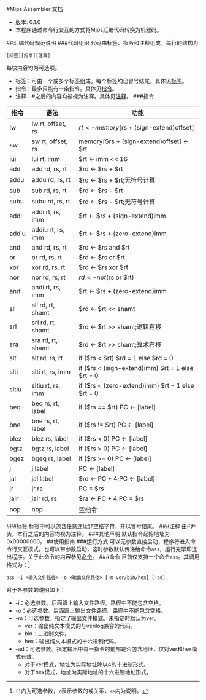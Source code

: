 #Mips Assembler 文档
* 版本: 0.1.0
* 本程序通过命令行交互的方式将Mips汇编代码转换为机器码。

##汇编代码规范说明
###代码组织
代码由标签、指令和注释组成。每行的结构为

	[标签][指令][注释]

每块内容均为可选项。

* 标签：可由一个或多个标签组成。每个标签均已冒号结尾。具体见[标签](#label)。
* 指令：最多只能有一条指令。具体见[指令](#instruction)。
* 注释：#之后的内容均被视为注释。具体见[注释](#comment)。
###<span id = "instruction">指令</span>

|指令|语法|功能|
|---|---|---|
|lw|lw rt, offset, rs|$rt <- memory[$rs + (sign-extend)offset]|
|sw|sw rt, offset, rs|memory[$rs + (sign-extend)offset] <- $rt|
|lui|lui rt, imm|$rt <- imm << 16|
|add|add rd, rs, rt|$rd <- $rs + $rt|
|addu|addu rd, rs, rt|$rd <- $rs + $rt;无符号计算|
|sub|sub rd, rs, rt|$rd <- $rs - $rt|
|subu|subu rd, rs, rt|$rd <- $rs - $rt;无符号计算|
|addi|addi rt, rs, imm|$rt <- $rs + (sign-extend)imm|
|addiu|addiu rt, rs, imm|$rt <- $rs + (zero-extend)imm|
|and|and rd, rs, rt|$rd <- $rs and $rt|
|or|or rd, rs, rt|$rd <- $rs or $rt| 
|xor|xor rd, rs, rt|$rd <- $rs xor $rt|
|nor|nor rd, rs, rt|$rd <- not($rs or $rt)|
|andi|andi rt, rs, imm|$rt <- $rs + (zero-extend)imm|
|sll|sll rd, rt, shamt|$rd <- $rt << shamt|
|srl|srl rd, rt, shamt|$rd <- $rt >> shamt;逻辑右移|
|sra|sra rd, rt, shamt|$rd <- $rt >> shamt;算术右移|
|slt|slt rd, rs, rt|if ($rs < $rt) $rd = 1 else $rd = 0|
|slti|slti rt, rs, imm|if ($rs < (sign-extend)imm) $rt = 1 else $rt = 0|
|sltiu|sltiu rt, rs, imm|if ($rs < (zero-extend)imm) $rt = 1 else $rt = 0|
|beq|beq rs, rt, label|if ($rs == $rt) PC <- [label]|
|bne|bne rs, rt, label|if ($rs != $rt) PC <- [label]|
|blez|blez rs, label|if ($rs < 0) PC <- [label]|
|bgtz|bgtz rs, label|if ($rs > 0) PC <- [label]|
|bgez|bgeq rs, label|if ($rs >= 0) PC <- [label]|
|j|j label|PC <- [label]|
|jal|jal label|$rd <- PC + 4;PC <- [label]|
|jr|jr rs|PC = $rs|
|jalr|jalr rd, rs|$ra <- PC + 4;PC = $rs|
|nop|nop|空指令|
###<span id = "label">标签</span>
标签中可以包含任意连续非空格字符，并以冒号结尾。
###<span id = "comment">注释</span>
由#开头，本行之后的内容均视为注释。
###其他声明
默认指令起始地址为0x00000000。
##使用指南
###运行方式
可以无参数直接启动，程序将进入命令行交互模式。也可以带参数启动，这时参数默认传递给命令`ass`，运行完毕即退出程序。关于此命令的内容参见[命令](#command)。
###命令
目前仅支持一个命令`ass`。其调用格式为：[^command]

	ass -i <输入文件路径> -o <输出文件路径> [-m ver/bin/hex] [-ad]

对于各参数的说明如下：

* -i：必选参数。后面跟上输入文件路径。路径中不能包含空格。
* -o：必选参数。后面跟上输出文件路径。路径中不能包含空格。
* -m：可选参数。指定了输出文件模式。未指定时默认为ver。
	* ver：输出纯文本模式的与verilog兼容的代码。
	* bin：二进制文件。
	* hex：输出纯文本模式的十六进制代码。
* -ad：可选参数。指定输出中每一指令的前部是否包含地址，仅对ver和hex模式有效。
	* 对于ver模式，地址为实际地址除以4的十进制形式。
	* 对于hex模式，地址为实际地址的十六进制地址形式。


[^command]: `[]`内为可选参数，`/`表示参数的或关系，`<>`内为说明。